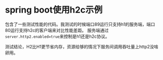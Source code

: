 # spring boot使用h2c示例

包含了一些测试性能的代码。我测试的时候端口89运行只支持h1的服务端，端口80运行支持h2c的客户端来对比性能差距。
服务端通过`server.http2.enabled=true`来控制是h1还是h2c协议。

测试结论，H2比H1更节省内存，资源给够的情况下服务间调用吞吐量上http2没啥卵用。
